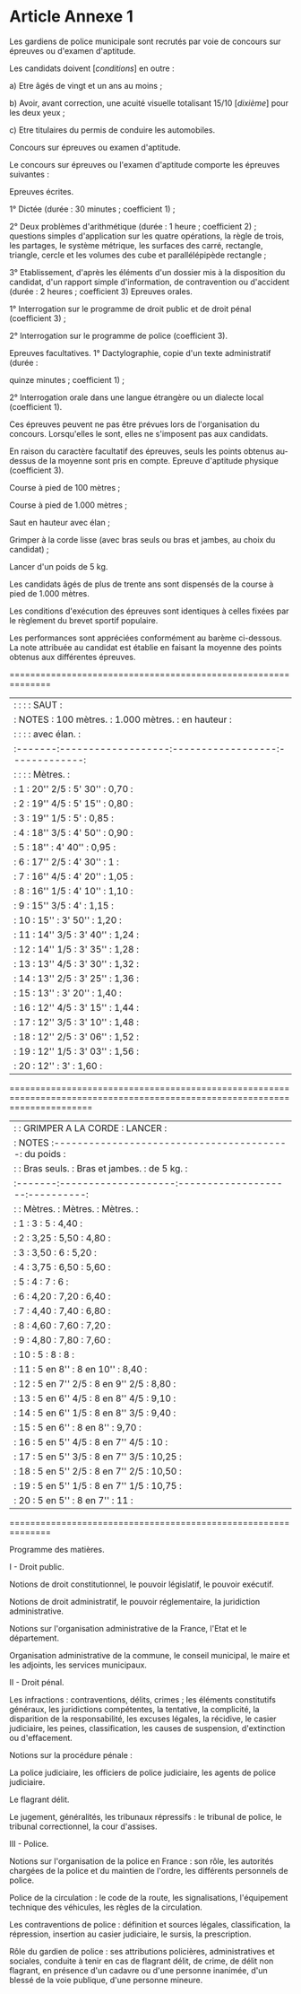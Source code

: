 # Article Annexe 1

Les gardiens de police municipale sont recrutés par voie de concours sur épreuves ou d'examen d'aptitude.

Les candidats doivent [*conditions*] en outre :

a) Etre âgés de vingt et un ans au moins ;

b) Avoir, avant correction, une acuité visuelle totalisant 15/10 [*dixième*] pour les deux yeux ;

c) Etre titulaires du permis de conduire les automobiles.

Concours sur épreuves ou examen d'aptitude.

Le concours sur épreuves ou l'examen d'aptitude comporte les épreuves suivantes :

Epreuves écrites.

1° Dictée (durée : 30 minutes ; coefficient 1) ;

2° Deux problèmes d'arithmétique (durée : 1 heure ; coefficient 2) ; questions simples d'application sur les quatre opérations, la règle de trois, les partages, le système métrique, les surfaces des carré, rectangle, triangle, cercle et les volumes des cube et parallélépipède rectangle ;

3° Etablissement, d'après les éléments d'un dossier mis à la disposition du candidat, d'un rapport simple d'information, de contravention ou d'accident (durée : 2 heures ; coefficient 3)                    Epreuves orales.

1° Interrogation sur le programme de droit public et de droit pénal (coefficient 3) ;

2° Interrogation sur le programme de police (coefficient 3).

Epreuves facultatives.    1° Dactylographie, copie d'un texte administratif (durée :

quinze minutes ; coefficient 1) ;

2° Interrogation orale dans une langue étrangère ou un dialecte local (coefficient 1).

Ces épreuves peuvent ne pas être prévues lors de l'organisation du concours. Lorsqu'elles le sont, elles ne s'imposent pas aux candidats.

En raison du caractère facultatif des épreuves, seuls les points obtenus au-dessus de la moyenne sont pris en compte.         Epreuve d'aptitude physique (coefficient 3).

Course à pied de 100 mètres ;

Course à pied de 1.000 mètres ;

Saut en hauteur avec élan ;

Grimper à la corde lisse (avec bras seuls ou bras et jambes, au choix du candidat) ;

Lancer d'un poids de 5 kg.

Les candidats âgés de plus de trente ans sont dispensés de la course à pied de 1.000 mètres.

Les conditions d'exécution des épreuves sont identiques à celles fixées par le règlement du brevet sportif populaire.

Les performances sont appréciées conformément au barème ci-dessous. La note attribuée au candidat est établie en faisant la moyenne des points obtenus aux différentes épreuves.

==============================================================

<table>
<tr>
<td> :       :                   :                  :    SAUT     :</td>
</tr>
<tr>
<td> : NOTES :    100 mètres.    :  1.000 mètres.   : en hauteur  :</td>
</tr>
<tr>
<td> :       :                   :                  : avec élan.  :</td>
</tr>
<tr>
<td> :-------:-------------------:------------------:-------------:</td>
</tr>
<tr>
<td> :       :                   :                  :   Mètres.   :</td>
</tr>
<tr>
<td> :   1   :     20'' 2/5      :      5' 30''     :    0,70     :</td>
</tr>
<tr>
<td> :   2   :     19'' 4/5      :      5' 15''     :    0,80     :</td>
</tr>
<tr>
<td> :   3   :     19'' 1/5      :      5'          :    0,85     :</td>
</tr>
<tr>
<td> :   4   :     18'' 3/5      :      4' 50''     :    0,90     :</td>
</tr>
<tr>
<td> :   5   :     18''          :      4' 40''     :    0,95     :</td>
</tr>
<tr>
<td> :   6   :     17'' 2/5      :      4' 30''     :    1        :</td>
</tr>
<tr>
<td> :   7   :     16'' 4/5      :      4' 20''     :    1,05     :</td>
</tr>
<tr>
<td> :   8   :     16'' 1/5      :      4' 10''     :    1,10     :</td>
</tr>
<tr>
<td> :   9   :     15'' 3/5      :      4'          :    1,15     :</td>
</tr>
<tr>
<td> :  10   :     15''          :      3' 50''     :    1,20     :</td>
</tr>
<tr>
<td> :  11   :     14'' 3/5      :      3' 40''     :    1,24     :</td>
</tr>
<tr>
<td> :  12   :     14'' 1/5      :      3' 35''     :    1,28     :</td>
</tr>
<tr>
<td> :  13   :     13'' 4/5      :      3' 30''     :    1,32     :</td>
</tr>
<tr>
<td> :  14   :     13'' 2/5      :      3' 25''     :    1,36     :</td>
</tr>
<tr>
<td> :  15   :     13''          :      3' 20''     :    1,40     :</td>
</tr>
<tr>
<td> :  16   :     12'' 4/5      :      3' 15''     :    1,44     :</td>
</tr>
<tr>
<td> :  17   :     12'' 3/5      :      3' 10''     :    1,48     :</td>
</tr>
<tr>
<td> :  18   :     12'' 2/5      :      3' 06''     :    1,52     :</td>
</tr>
<tr>
<td> :  19   :     12'' 1/5      :      3' 03''     :    1,56     :</td>
</tr>
<tr>
<td> :  20   :     12''          :      3'          :    1,60     :</td>
</tr>
</table>

============================================================================================================================

<table>
<tr>
<td> :       :          GRIMPER A LA CORDE             :  LANCER  :</td>
</tr>
<tr>
<td> : NOTES :-----------------------------------------: du poids :</td>
</tr>
<tr>
<td> :       :     Bras seuls.    :   Bras et jambes.  : de 5 kg. :</td>
</tr>
<tr>
<td> :-------:--------------------:--------------------:----------:</td>
</tr>
<tr>
<td> :       :       Mètres.      :       Mètres.      :  Mètres. :</td>
</tr>
<tr>
<td> :   1   :    3               :    5               :   4,40   :</td>
</tr>
<tr>
<td> :   2   :    3,25            :    5,50            :   4,80   :</td>
</tr>
<tr>
<td> :   3   :    3,50            :    6               :   5,20   :</td>
</tr>
<tr>
<td> :   4   :    3,75            :    6,50            :   5,60   :</td>
</tr>
<tr>
<td> :   5   :    4               :    7               :   6      :</td>
</tr>
<tr>
<td> :   6   :    4,20            :    7,20            :   6,40   :</td>
</tr>
<tr>
<td> :   7   :    4,40            :    7,40            :   6,80   :</td>
</tr>
<tr>
<td> :   8   :    4,60            :    7,60            :   7,20   :</td>
</tr>
<tr>
<td> :   9   :    4,80            :    7,80            :   7,60   :</td>
</tr>
<tr>
<td> :  10   :    5               :    8               :   8      :</td>
</tr>
<tr>
<td> :  11   :    5 en 8''        :    8 en 10''       :   8,40   :</td>
</tr>
<tr>
<td> :  12   :    5 en 7'' 2/5    :    8 en 9'' 2/5    :   8,80   :</td>
</tr>
<tr>
<td> :  13   :    5 en 6'' 4/5    :    8 en 8'' 4/5    :   9,10   :</td>
</tr>
<tr>
<td> :  14   :    5 en 6'' 1/5    :    8 en 8'' 3/5    :   9,40   :</td>
</tr>
<tr>
<td> :  15   :    5 en 6''        :    8 en 8''        :   9,70   :</td>
</tr>
<tr>
<td> :  16   :    5 en 5'' 4/5    :    8 en 7'' 4/5    :  10      :</td>
</tr>
<tr>
<td> :  17   :    5 en 5'' 3/5    :    8 en 7'' 3/5    :  10,25   :</td>
</tr>
<tr>
<td> :  18   :    5 en 5'' 2/5    :    8 en 7'' 2/5    :  10,50   :</td>
</tr>
<tr>
<td> :  19   :    5 en 5'' 1/5    :    8 en 7'' 1/5    :  10,75   :</td>
</tr>
<tr>
<td> :  20   :    5 en 5''        :    8 en 7''        :  11      :</td>
</tr>
</table>

==============================================================

Programme des matières.

I - Droit public.

Notions de droit constitutionnel, le pouvoir législatif, le pouvoir exécutif.

Notions de droit administratif, le pouvoir réglementaire, la juridiction administrative.

Notions sur l'organisation administrative de la France, l'Etat et le département.

Organisation administrative de la commune, le conseil municipal, le maire et les adjoints, les services municipaux.

II - Droit pénal.

Les infractions : contraventions, délits, crimes ; les éléments constitutifs généraux, les juridictions compétentes, la tentative, la complicité, la disparition de la responsabilité, les excuses légales, la récidive, le casier judiciaire, les peines, classification, les causes de suspension, d'extinction ou d'effacement.

Notions sur la procédure pénale :

La police judiciaire, les officiers de police judiciaire, les agents de police judiciaire.

Le flagrant délit.

Le jugement, généralités, les tribunaux répressifs : le tribunal de police, le tribunal correctionnel, la cour d'assises.

III - Police.

Notions sur l'organisation de la police en France : son rôle, les autorités chargées de la police et du maintien de l'ordre, les différents personnels de police.

Police de la circulation : le code de la route, les signalisations, l'équipement technique des véhicules, les règles de la circulation.

Les contraventions de police : définition et sources légales, classification, la répression, insertion au casier judiciaire, le sursis, la prescription.

Rôle du gardien de police : ses attributions policières, administratives et sociales, conduite à tenir en cas de flagrant délit, de crime, de délit non flagrant, en présence d'un cadavre ou d'une personne inanimée, d'un blessé de la voie publique, d'une personne mineure.
